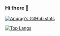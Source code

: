 ### Hi there 👋

[![Anurag's GitHub stats](https://github-readme-stats.vercel.app/api?username=mohful)](https://github.com/anuraghazra/github-readme-stats)

[![Top Langs](https://github-readme-stats.vercel.app/api/top-langs/?username=mohful)](https://github.com/anuraghazra/github-readme-stats)

<!--
**mohful/mohful** is a ✨ _special_ ✨ repository because its `README.md` (this file) appears on your GitHub profile.

Here are some ideas to get you started:

- 🔭 I’m currently working on ...
- 🌱 I’m currently learning ...
- 👯 I’m looking to collaborate on ...
- 🤔 I’m looking for help with ...
- 💬 Ask me about ...
- 📫 How to reach me: ...
- 😄 Pronouns: ...
- ⚡ Fun fact: ...
-->
